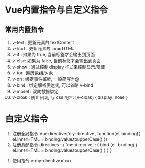 # Vue内置指令与自定义指令
## 常用内置指令
1. v-text : 更新元素的 textContent
2. v-html : 更新元素的 innerHTML
3. v-if : 如果为 true, 当前标签才会输出到页面
4. v-else: 如果为 false, 当前标签才会输出到页面
5. v-show : 通过控制 display 样式来控制显示/隐藏
6. v-for : 遍历数组/对象
7. v-on : 绑定事件监听, 一般简写为@
8. v-bind : 绑定解析表达式, 可以省略 v-bind
9. v-model : 双向数据绑定
10. v-cloak : 防止闪现, 与 css 配合: [v-cloak] { display: none }

# 自定义指令
1. 注册全局指令
Vue.directive('my-directive', function(el, binding){
el.innerHTML = binding.value.toupperCase()
})
2. 注册局部指令
directives : {
'my-directive' : {
bind (el, binding) {
el.innerHTML = binding.value.toupperCase()
}
}
}
1) 使用指令
v-my-directive='xxx'